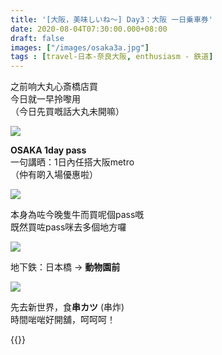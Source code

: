```yaml
---
title: '[大阪，美味しいね～] Day3：大阪 一日乗車券'
date: 2020-08-04T07:30:00.000+08:00
draft: false
images: ["/images/osaka3a.jpg"]
tags : [travel-日本-奈良大阪, enthusiasm - 鉄道]
---
```


之前响大丸心斎橋店買  
今日就一早拎嚟用  
（今日先買嘅話大丸未開嘛）  

![](/images/osaka3a.jpg) 

**OSAKA 1day pass**  
一句講晒：1日內任搭大阪metro  
（仲有啲入場優惠啦）  

![](/images/osaka3a1.jpg)

本身為咗今晚隻牛而買呢個pass嘅  
既然買咗pass咪去多個地方囉  

![](/images/osaka3a2.jpg)

地下鉄：日本橋 → **動物園前**  

![](/images/osaka3a3.jpg)

先去新世界，食**串カツ** (串炸)  
時間啱啱好開舖，呵呵呵！
  
{{<osaka>}}
